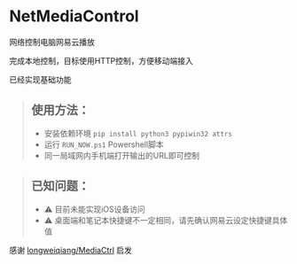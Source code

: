 # NetMediaControl
网络控制电脑网易云播放

完成本地控制，目标使用HTTP控制，方便移动端接入

已经实现基础功能

> ## 使用方法：
> * 安装依赖环境 `pip install python3 pypiwin32 attrs`
> * 运行 `RUN_NOW.ps1` Powershell脚本
> * 同一局域网内手机端打开输出的URL即可控制


> ## 已知问题：
> + ⚠ 目前未能实现iOS设备访问
> + ⚠ 桌面端和笔记本快捷键不一定相同，请先确认网易云设定快捷键具体值

感谢 [longweiqiang/MediaCtrl](https://github.com/longweiqiang/MediaCtrl) 启发
